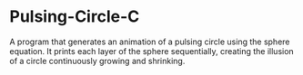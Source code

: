 # Pulsing-Circle-C
A program that generates an animation of a pulsing circle using the sphere equation. It prints each layer of the sphere sequentially, creating the illusion of a circle continuously growing and shrinking.
